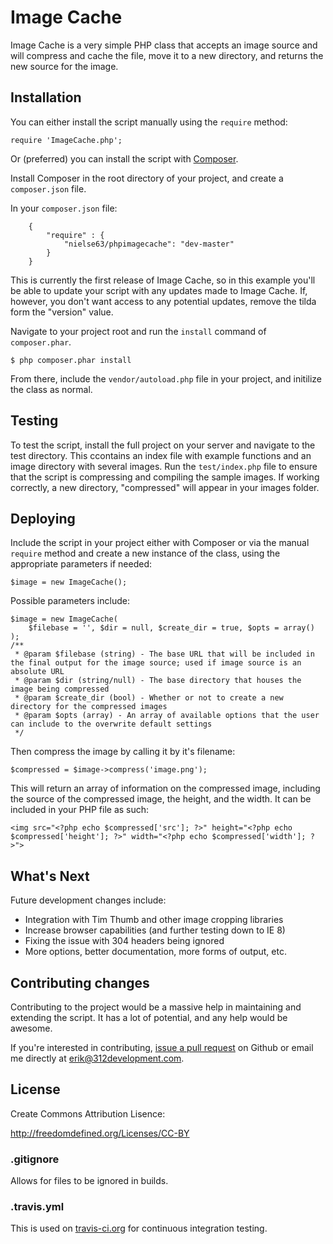 # Image Cache

Image Cache is a very simple PHP class that accepts an image source and will compress and cache the file, move it to a new directory, and returns the new source for the image.

## Installation

You can either install the script manually using the `require` method:

```
require 'ImageCache.php';
```

Or (preferred) you can install the script with <a href="http://getcomposer.org" target="_blank">Composer</a>.

Install Composer in the root directory of your project, and create a `composer.json` file.

In your `composer.json` file:

```
	{
		"require" : {
			"nielse63/phpimagecache": "dev-master"
		}
	}
```

This is currently the first release of Image Cache, so in this example you'll be able to update your script with any updates made to Image Cache.  If, however, you don't want access to any potential updates, remove the tilda form the "version" value.

Navigate to your project root and run the `install` command of `composer.phar`.

```
$ php composer.phar install
```

From there, include the `vendor/autoload.php` file in your project, and initilize the class as normal.

## Testing

To test the script, install the full project on your server and navigate to the test directory. This ccontains an index file with example functions and an image directory with several images.  Run the `test/index.php` file to ensure that the script is compressing and compiling the sample images.  If working correctly, a new directory, "compressed" will appear in your images folder.

## Deploying

Include the script in your project either with Composer or via the manual `require` method and create a new instance of the class, using the appropriate parameters if needed:

`$image = new ImageCache();`

Possible parameters include:

```
$image = new ImageCache(
	$filebase = '', $dir = null, $create_dir = true, $opts = array()
);
/**
 * @param $filebase (string) - The base URL that will be included in the final output for the image source; used if image source is an absolute URL
 * @param $dir (string/null) - The base directory that houses the image being compressed
 * @param $create_dir (bool) - Whether or not to create a new directory for the compressed images
 * @param $opts (array) - An array of available options that the user can include to the overwrite default settings
 */
```

Then compress the image by calling it by it's filename:

`$compressed = $image->compress('image.png');`

This will return an array of information on the compressed image, including the source of the compressed image, the height, and the width.  It can be included in your PHP file as such:

```
<img src="<?php echo $compressed['src']; ?>" height="<?php echo $compressed['height']; ?>" width="<?php echo $compressed['width']; ?>">
```

## What's Next

Future development changes include:
<ul>
	<li>Integration with Tim Thumb and other image cropping libraries</li>
	<li>Increase browser capabilities (and further testing down to IE 8)</li>
	<li>Fixing the issue with 304 headers being ignored</li>
	<li>More options, better documentation, more forms of output, etc.</li>
</ul>

## Contributing changes

Contributing to the project would be a massive help in maintaining and extending the script.  It has a lot of potential, and any help would be awesome.

If you're interested in contributing, <a href="https://github.com/nielse63/image-cache/pulls" taret="_blank">issue a pull request</a> on Github or email me directly at <a href="mailto:erik@312development.com">erik@312development.com</a>.

## License

Create Commons Attribution Lisence:

<a href="http://freedomdefined.org/Licenses/CC-BY">http://freedomdefined.org/Licenses/CC-BY</a>

### .gitignore

Allows for files to be ignored in builds.

### .travis.yml

This is used on <a href="http://travis-ci.org" taret="_blank">travis-ci.org</a> for continuous integration testing.